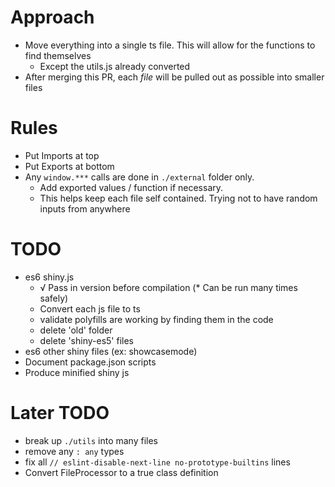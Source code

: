 # Approach
* Move everything into a single ts file. This will allow for the functions to find themselves
  * Except the utils.js already converted
* After merging this PR, each _file_ will be pulled out as possible into smaller files


# Rules
* Put Imports at top
* Put Exports at bottom
* Any `window.***` calls are done in `./external` folder only.
  * Add exported values / function if necessary.
  * This helps keep each file self contained. Trying not to have random inputs from anywhere

# TODO

* es6 shiny.js
  * √ Pass in version before compilation
    (* Can be run many times safely)
  * Convert each js file to ts
  * validate polyfills are working by finding them in the code
  * delete 'old' folder
  * delete 'shiny-es5' files
* es6 other shiny files (ex: showcasemode)
* Document package.json scripts
* Produce minified shiny js


# Later TODO

* break up `./utils` into many files
* remove any `: any` types
* fix all `// eslint-disable-next-line no-prototype-builtins` lines
* Convert FileProcessor to a true class definition

